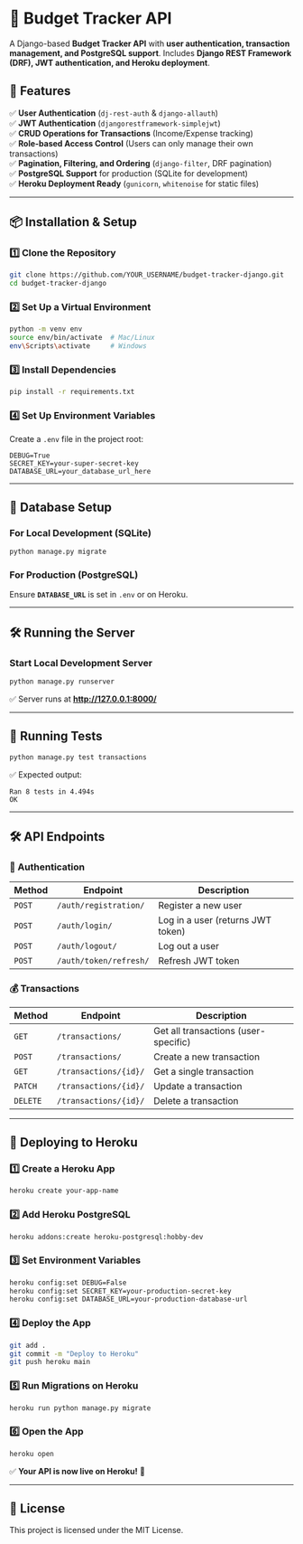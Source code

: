 # 📜 Budget Tracker API

A Django-based **Budget Tracker API** with **user authentication, transaction management, and PostgreSQL support**.
Includes **Django REST Framework (DRF), JWT authentication, and Heroku deployment**.

## 🚀 Features
✅ **User Authentication** (`dj-rest-auth` & `django-allauth`)  
✅ **JWT Authentication** (`djangorestframework-simplejwt`)  
✅ **CRUD Operations for Transactions** (Income/Expense tracking)  
✅ **Role-based Access Control** (Users can only manage their own transactions)  
✅ **Pagination, Filtering, and Ordering** (`django-filter`, DRF pagination)  
✅ **PostgreSQL Support** for production (SQLite for development)  
✅ **Heroku Deployment Ready** (`gunicorn`, `whitenoise` for static files)  

---

## 📦 Installation & Setup
### 1️⃣ Clone the Repository
```sh
git clone https://github.com/YOUR_USERNAME/budget-tracker-django.git
cd budget-tracker-django
```

### 2️⃣ Set Up a Virtual Environment
```sh
python -m venv env
source env/bin/activate  # Mac/Linux
env\Scripts\activate     # Windows
```

### 3️⃣ Install Dependencies
```sh
pip install -r requirements.txt
```

### 4️⃣ Set Up Environment Variables
Create a `.env` file in the project root:
```
DEBUG=True
SECRET_KEY=your-super-secret-key
DATABASE_URL=your_database_url_here
```

---

## 🐘 Database Setup
### For Local Development (SQLite)
```sh
python manage.py migrate
```
### For Production (PostgreSQL)
Ensure **`DATABASE_URL`** is set in `.env` or on Heroku.

---

## 🛠️ Running the Server
### Start Local Development Server
```sh
python manage.py runserver
```
✅ Server runs at **http://127.0.0.1:8000/**  

---

## 🧪 Running Tests
```sh
python manage.py test transactions
```
✅ Expected output:
```plaintext
Ran 8 tests in 4.494s
OK
```

---

## 🛠 API Endpoints
### 🔐 Authentication
| Method | Endpoint                     | Description |
|--------|------------------------------|-------------|
| `POST`  | `/auth/registration/`         | Register a new user |
| `POST`  | `/auth/login/`                | Log in a user (returns JWT token) |
| `POST`  | `/auth/logout/`               | Log out a user |
| `POST`  | `/auth/token/refresh/`        | Refresh JWT token |

### 💰 Transactions
| Method | Endpoint               | Description |
|--------|------------------------|-------------|
| `GET`  | `/transactions/`       | Get all transactions (user-specific) |
| `POST` | `/transactions/`       | Create a new transaction |
| `GET`  | `/transactions/{id}/`  | Get a single transaction |
| `PATCH`| `/transactions/{id}/`  | Update a transaction |
| `DELETE` | `/transactions/{id}/` | Delete a transaction |

---

## 🚀 Deploying to Heroku
### 1️⃣ Create a Heroku App
```sh
heroku create your-app-name
```

### 2️⃣ Add Heroku PostgreSQL
```sh
heroku addons:create heroku-postgresql:hobby-dev
```

### 3️⃣ Set Environment Variables
```sh
heroku config:set DEBUG=False
heroku config:set SECRET_KEY=your-production-secret-key
heroku config:set DATABASE_URL=your-production-database-url
```

### 4️⃣ Deploy the App
```sh
git add .
git commit -m "Deploy to Heroku"
git push heroku main
```

### 5️⃣ Run Migrations on Heroku
```sh
heroku run python manage.py migrate
```

### 6️⃣ Open the App
```sh
heroku open
```

✅ **Your API is now live on Heroku!** 🎉  

---

## 📜 License
This project is licensed under the MIT License.

